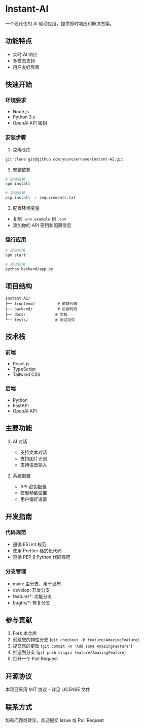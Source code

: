 
# Instant-AI

一个现代化的 AI 驱动应用，提供即时响应和解决方案。

## 功能特点

- 实时 AI 响应
- 多模态支持
- 用户友好界面

## 快速开始

### 环境要求

- Node.js
- Python 3.x
- OpenAI API 密钥

### 安装步骤

1. 克隆仓库
```bash
git clone git@github.com:yourusername/Instant-AI.git
```

2. 安装依赖
```bash
# 前端依赖
npm install

# 后端依赖
pip install -r requirements.txt
```

3. 配置环境变量
- 复制 `.env.example` 到 `.env`
- 添加你的 API 密钥和配置信息

### 运行应用

```bash
# 启动前端
npm start

# 启动后端
python backend/app.py
```

## 项目结构

```
Instant-AI/
├── frontend/          # 前端代码
├── backend/           # 后端代码
├── docs/             # 文档
└── tests/            # 测试文件
```

## 技术栈

### 前端
- React.js
- TypeScript
- Tailwind CSS

### 后端
- Python
- FastAPI
- OpenAI API

## 主要功能

1. AI 对话
   - 支持文本对话
   - 支持图片识别
   - 支持语音输入

2. 系统配置
   - API 密钥配置
   - 模型参数设置
   - 用户偏好设置

## 开发指南

### 代码规范
- 遵循 ESLint 规范
- 使用 Prettier 格式化代码
- 遵循 PEP 8 Python 代码规范

### 分支管理
- main: 主分支，用于发布
- develop: 开发分支
- feature/*: 功能分支
- bugfix/*: 修复分支

## 参与贡献

1. Fork 本仓库
2. 创建您的特性分支 (`git checkout -b feature/AmazingFeature`)
3. 提交您的更改 (`git commit -m 'Add some AmazingFeature'`)
4. 推送到分支 (`git push origin feature/AmazingFeature`)
5. 打开一个 Pull Request

## 开源协议

本项目采用 MIT 协议 - 详见 LICENSE 文件

## 联系方式

如有问题或建议，欢迎提交 Issue 或 Pull Request
```
